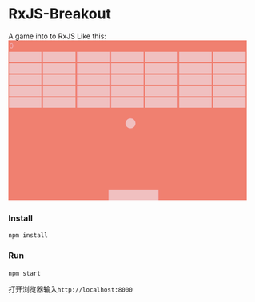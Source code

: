 # RxJS-Breakout
A game into to RxJS
Like this:
![image](demo.gif)
### Install
```
npm install 
```
### Run
```
npm start
```

打开浏览器输入```http://localhost:8000```